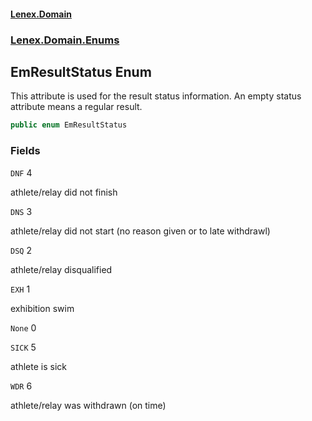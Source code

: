 #### [Lenex.Domain](index.md 'index')
### [Lenex.Domain.Enums](Lenex.Domain.Enums.md 'Lenex.Domain.Enums')

## EmResultStatus Enum

This attribute is used for the result status information. An empty status attribute means a regular result.

```csharp
public enum EmResultStatus
```
### Fields

<a name='Lenex.Domain.Enums.EmResultStatus.DNF'></a>

`DNF` 4

athlete/relay did not finish

<a name='Lenex.Domain.Enums.EmResultStatus.DNS'></a>

`DNS` 3

athlete/relay did not start (no reason given or to late withdrawl)

<a name='Lenex.Domain.Enums.EmResultStatus.DSQ'></a>

`DSQ` 2

athlete/relay disqualified

<a name='Lenex.Domain.Enums.EmResultStatus.EXH'></a>

`EXH` 1

exhibition swim

<a name='Lenex.Domain.Enums.EmResultStatus.None'></a>

`None` 0

<a name='Lenex.Domain.Enums.EmResultStatus.SICK'></a>

`SICK` 5

athlete is sick

<a name='Lenex.Domain.Enums.EmResultStatus.WDR'></a>

`WDR` 6

athlete/relay was withdrawn (on time)